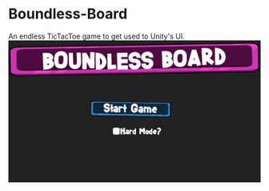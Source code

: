 # Boundless-Board

An endless TicTacToe game to get used to Unity's UI.
![Alt text](Images/Main.png)
